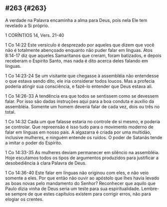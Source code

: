 ## #263 {#263}

A verdade na Palavra encaminha a alma para Deus, pois nela Ele tem revelado a Si próprio.

1 CORÍNTIOS 14, Vers. 21-40

1 Co 14:22 Este versículo é desprezado por aqueles que dizem que você não é totalmente abençoado enquanto não puder falar em línguas. Atos 8:14-17 diz que aqueles Samaritanos que creram, foram batizados, e depois receberam o Espírito Santo, mas nada é dito acerca deles falando em línguas.

1 Co 14:23-24 Se um visitante que chegasse à assembléia não entendesse o que estava sendo dito, ele iria considerar todos loucos. Mas a profecia poderia atingir sua consciência, e fazê-lo entender que Deus estava ali.

1 Co 14:26-33 A tendência era que todos se sentissem como se devessem falar. Por isso são dadas instruções aqui para a boa conduta e auxílio da assembléia. Somente um homem deveria falar de cada vez, dois ou três no total.

1 Co 14:32 Cada um que falasse estaria no controle de si mesmo, e poderia se controlar. Que repreensão é isso tudo para o movimento moderno de falar em línguas em nosso país. A algazarra é criada por uma multidão, inclusive mulheres, e ninguém entende os ruídos. O poder de Satanás tende a imitar o poder do Espírito.

1 Co 14:33-35 As mulheres deviam permanecer em silêncio na assembléia. Hoje escutamos todos os tipos de argumentos produzidos para justificar a desobediência à clara Palavra de Deus.

1 Co 14:36-40 Este falar em línguas não originou com eles, e não veio somente a eles. Por que então não ouvir ao apóstolo que lhes havia levado as boas novas pelo mandamento do Senhor? Reconhecer que aquilo que Paulo dizia vinha de Deus seria um teste para sua espiritualidade. Lembre-se sempre de que estes capítulos existem para corrigir erros, não para elogiar os crentes.